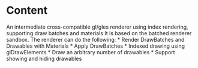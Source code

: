 # Content
An intermediate cross-compatible gl/gles renderer using index rendering, supporting draw batches and materials
It is based on the batched renderer sandbox. The renderer can do the following: 
	* Render DrawBatches and Drawables with Materials
	* Apply DrawBatches 
	* Indexed drawing using glDrawElements 
	* Draw an arbitrary number of drawables 
	* Support showing and hiding drawables